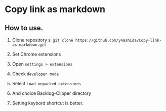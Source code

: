 # Copy link as markdown

## How to use.

1. Clone repository
`$ git clone https://github.com/y4ashida/Copy-link-as-markdown.git`

2. Set Chrome extensions
  1. Open `settings > extensions`
  1. Check `developer mode`
  1. Select `Load unpacked extensions`
  1. And choice Backlog-Clipper directory

3. Setting keybord shortcut is better.
